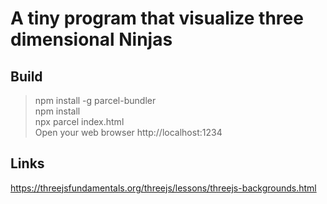 # A tiny program that visualize three dimensional Ninjas

## Build
> npm install -g parcel-bundler  
> npm install  
> npx parcel index.html  
> Open your web browser http://localhost:1234

## Links
https://threejsfundamentals.org/threejs/lessons/threejs-backgrounds.html
